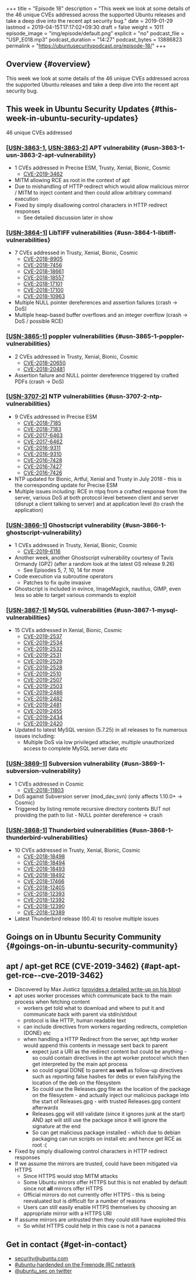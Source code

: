 +++
title = "Episode 18"
description = "This week we look at some details of the 46 unique CVEs addressed across the supported Ubuntu releases and take a deep dive into the recent apt security bug."
date = 2019-01-29
lastmod = 2019-04-15T17:17:02+09:30
draft = false
weight = 1011
episode_image = "img/episode/default.png"
explicit = "no"
podcast_file = "USP_E018.mp3"
podcast_duration = "14:27"
podcast_bytes = 13886823
permalink = "https://ubuntusecuritypodcast.org/episode-18/"
+++

## Overview {#overview}

This week we look at some details of the 46 unique CVEs addressed across the supported Ubuntu releases and take a deep dive into the recent apt security bug.


## This week in Ubuntu Security Updates {#this-week-in-ubuntu-security-updates}

46 unique CVEs addressed


### [[USN-3863-1](https://usn.ubuntu.com/3863-1/), [USN-3863-2](https://usn.ubuntu.com/3863-2/)] APT vulnerability {#usn-3863-1-usn-3863-2-apt-vulnerability}

-   1 CVEs addressed in Precise ESM, Trusty, Xenial, Bionic, Cosmic
    -   [CVE-2019-3462](https://people.canonical.com/~ubuntu-security/cve/CVE-2019-3462)
-   MITM allowing RCE as root in the context of apt
-   Due to mishandling of HTTP redirect which would allow malicious mirror / MITM to inject content and then could allow arbitrary command execution
-   Fixed by simply disallowing control characters in HTTP redirect responses
    -   See detailed discussion later in show


### [[USN-3864-1](https://usn.ubuntu.com/3864-1/)] LibTIFF vulnerabilities {#usn-3864-1-libtiff-vulnerabilities}

-   7 CVEs addressed in Trusty, Xenial, Bionic, Cosmic
    -   [CVE-2018-8905](https://people.canonical.com/~ubuntu-security/cve/CVE-2018-8905)
    -   [CVE-2018-7456](https://people.canonical.com/~ubuntu-security/cve/CVE-2018-7456)
    -   [CVE-2018-18661](https://people.canonical.com/~ubuntu-security/cve/CVE-2018-18661)
    -   [CVE-2018-18557](https://people.canonical.com/~ubuntu-security/cve/CVE-2018-18557)
    -   [CVE-2018-17101](https://people.canonical.com/~ubuntu-security/cve/CVE-2018-17101)
    -   [CVE-2018-17100](https://people.canonical.com/~ubuntu-security/cve/CVE-2018-17100)
    -   [CVE-2018-10963](https://people.canonical.com/~ubuntu-security/cve/CVE-2018-10963)
-   Multiple NULL pointer dereferences and assertion failures (crash -> DoS)
-   Multiple heap-based buffer overflows and an integer overflow (crash -> DoS / possible RCE)


### [[USN-3865-1](https://usn.ubuntu.com/3865-1/)] poppler vulnerabilities {#usn-3865-1-poppler-vulnerabilities}

-   2 CVEs addressed in Trusty, Xenial, Bionic, Cosmic
    -   [CVE-2018-20650](https://people.canonical.com/~ubuntu-security/cve/CVE-2018-20650)
    -   [CVE-2018-20481](https://people.canonical.com/~ubuntu-security/cve/CVE-2018-20481)
-   Assertion failure and NULL pointer dereference triggered by crafted PDFs (crash -> DoS)


### [[USN-3707-2](https://usn.ubuntu.com/3707-2/)] NTP vulnerabilities {#usn-3707-2-ntp-vulnerabilities}

-   9 CVEs addressed in Precise ESM
    -   [CVE-2018-7185](https://people.canonical.com/~ubuntu-security/cve/CVE-2018-7185)
    -   [CVE-2018-7183](https://people.canonical.com/~ubuntu-security/cve/CVE-2018-7183)
    -   [CVE-2017-6463](https://people.canonical.com/~ubuntu-security/cve/CVE-2017-6463)
    -   [CVE-2017-6462](https://people.canonical.com/~ubuntu-security/cve/CVE-2017-6462)
    -   [CVE-2016-9311](https://people.canonical.com/~ubuntu-security/cve/CVE-2016-9311)
    -   [CVE-2016-9310](https://people.canonical.com/~ubuntu-security/cve/CVE-2016-9310)
    -   [CVE-2016-7428](https://people.canonical.com/~ubuntu-security/cve/CVE-2016-7428)
    -   [CVE-2016-7427](https://people.canonical.com/~ubuntu-security/cve/CVE-2016-7427)
    -   [CVE-2016-7426](https://people.canonical.com/~ubuntu-security/cve/CVE-2016-7426)
-   NTP updated for Bionic, Artful, Xenial and Trusty in July 2018 - this is the corresponding update for Precise ESM
-   Multiple issues including: RCE in ntpq from a crafted response from
    the server, various DoS at both protocol level between client and
    server (disrupt a client talking to server) and at application level
    (to crash the application)


### [[USN-3866-1](https://usn.ubuntu.com/3866-1/)] Ghostscript vulnerability {#usn-3866-1-ghostscript-vulnerability}

-   1 CVEs addressed in Trusty, Xenial, Bionic, Cosmic
    -   [CVE-2019-6116](https://people.canonical.com/~ubuntu-security/cve/CVE-2019-6116)
-   Another week, another Ghostscript vulnerability courtesy of Tavis Ormandy (GPZ) (after a random look at the latest GS release 9.26)
    -   See Episodes 5, 7, 10, 14 for more
-   Code execution via subroutine operators
    -   Patches to fix quite invasive
-   Ghostscript is included in evince, ImageMagick, nautilus, GIMP, even less so able to target various commands to exploit


### [[USN-3867-1](https://usn.ubuntu.com/3867-1/)] MySQL vulnerabilities {#usn-3867-1-mysql-vulnerabilities}

-   15 CVEs addressed in Xenial, Bionic, Cosmic
    -   [CVE-2019-2537](https://people.canonical.com/~ubuntu-security/cve/CVE-2019-2537)
    -   [CVE-2019-2534](https://people.canonical.com/~ubuntu-security/cve/CVE-2019-2534)
    -   [CVE-2019-2532](https://people.canonical.com/~ubuntu-security/cve/CVE-2019-2532)
    -   [CVE-2019-2531](https://people.canonical.com/~ubuntu-security/cve/CVE-2019-2531)
    -   [CVE-2019-2529](https://people.canonical.com/~ubuntu-security/cve/CVE-2019-2529)
    -   [CVE-2019-2528](https://people.canonical.com/~ubuntu-security/cve/CVE-2019-2528)
    -   [CVE-2019-2510](https://people.canonical.com/~ubuntu-security/cve/CVE-2019-2510)
    -   [CVE-2019-2507](https://people.canonical.com/~ubuntu-security/cve/CVE-2019-2507)
    -   [CVE-2019-2503](https://people.canonical.com/~ubuntu-security/cve/CVE-2019-2503)
    -   [CVE-2019-2486](https://people.canonical.com/~ubuntu-security/cve/CVE-2019-2486)
    -   [CVE-2019-2482](https://people.canonical.com/~ubuntu-security/cve/CVE-2019-2482)
    -   [CVE-2019-2481](https://people.canonical.com/~ubuntu-security/cve/CVE-2019-2481)
    -   [CVE-2019-2455](https://people.canonical.com/~ubuntu-security/cve/CVE-2019-2455)
    -   [CVE-2019-2434](https://people.canonical.com/~ubuntu-security/cve/CVE-2019-2434)
    -   [CVE-2019-2420](https://people.canonical.com/~ubuntu-security/cve/CVE-2019-2420)
-   Updated to latest MySQL version (5.7.25) in all releases to fix numerous issues including:
    -   Multiple DoS via low privileged attacker, multiple unauthorized access to complete MySQL server data etc


### [[USN-3869-1](https://usn.ubuntu.com/3869-1/)] Subversion vulnerability {#usn-3869-1-subversion-vulnerability}

-   1 CVEs addressed in Cosmic
    -   [CVE-2018-11803](https://people.canonical.com/~ubuntu-security/cve/CVE-2018-11803)
-   DoS against Subversion server (mod\_dav\_svn) (only affects 1.10.0+ -> Cosmic)
-   Triggered by listing remote recursive directory contents BUT not
    providing the path to list - NULL pointer dereference -> crash


### [[USN-3868-1](https://usn.ubuntu.com/3868-1/)] Thunderbird vulnerabilities {#usn-3868-1-thunderbird-vulnerabilities}

-   10 CVEs addressed in Trusty, Xenial, Bionic, Cosmic
    -   [CVE-2018-18498](https://people.canonical.com/~ubuntu-security/cve/CVE-2018-18498)
    -   [CVE-2018-18494](https://people.canonical.com/~ubuntu-security/cve/CVE-2018-18494)
    -   [CVE-2018-18493](https://people.canonical.com/~ubuntu-security/cve/CVE-2018-18493)
    -   [CVE-2018-18492](https://people.canonical.com/~ubuntu-security/cve/CVE-2018-18492)
    -   [CVE-2018-17466](https://people.canonical.com/~ubuntu-security/cve/CVE-2018-17466)
    -   [CVE-2018-12405](https://people.canonical.com/~ubuntu-security/cve/CVE-2018-12405)
    -   [CVE-2018-12393](https://people.canonical.com/~ubuntu-security/cve/CVE-2018-12393)
    -   [CVE-2018-12392](https://people.canonical.com/~ubuntu-security/cve/CVE-2018-12392)
    -   [CVE-2018-12390](https://people.canonical.com/~ubuntu-security/cve/CVE-2018-12390)
    -   [CVE-2018-12389](https://people.canonical.com/~ubuntu-security/cve/CVE-2018-12389)
-   Latest Thunderbird release (60.4) to resolve multiple issues


## Goings on in Ubuntu Security Community {#goings-on-in-ubuntu-security-community}


## apt / apt-get RCE (CVE-2019-3462) {#apt-apt-get-rce--cve-2019-3462}

-   Discovered by Max Justicz ([provides a detailed write-up on his blog](//justi.cz/security/2019/01/22/apt-rce.html))
-   apt uses worker processes which communicate back to the main process when fetching content
    -   workers get told what to download and where to put it and communicate back with parent via stdin/stdout
    -   protocol is like HTTP, human readable text
    -   can include directives from workers regarding redirects, completion (DONE) etc
    -   when handling a HTTP Redirect from the server, apt http worker would append this contents in message sent back to parent
        -   expect just a URI as the redirect content but could be anything - so could contain directives in the apt worker protocol which then get interpreted by the main apt process
        -   so could signal DONE to parent **as well** as follow-up directives such as reporting false hashes for debs or even falsifying the location of the deb on the filesystem
        -   So could use the Releases.gpg file as the location of the package on the filesystem - and actually inject our malicious package into the start of Releases.gpg - with trusted Releases.gpg content afterwards
        -   Releases.gpg will still validate (since it ignores junk at the start) AND apt will still use the package since it will ignore the signature at the end
        -   So can get malicious package installed - which due to debian packaging can run scripts on install etc and hence get RCE as root :(
-   Fixed by simply disallowing control characters in HTTP redirect responses
-   If we assume the mirrors are trusted, could have been mitigated via HTTPS
    -   Since HTTPS would stop MITM attacks
    -   Some Ubuntu mirrors offer HTTPS but this is not enabled by default since not **all** mirrors offer HTTPS
    -   Official mirrors do not currently offer HTTPS - this is being reevaluated but is difficult for a number of reasons
    -   Users can still easily enable HTTPS themselves by choosing an appropriate mirror with a HTTPS URI
-   If assume mirrors are untrusted then they could still have exploited this
    -   So whilst HTTPS could help in this case is not a panacea


## Get in contact {#get-in-contact}

-   [security@ubuntu.com](mailto:security@ubuntu.com)
-   [#ubuntu-hardended on the Freenode IRC network](http://webchat.freenode.net?channels=%23ubuntu-hardened&uio=d4)
-   [@ubuntu\_sec on twitter](https://twitter.com/ubuntu%5Fsec)